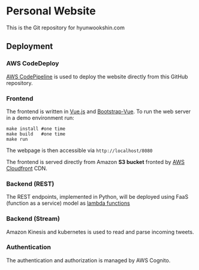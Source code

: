 # Personal Website

This is the Git repository for hyunwookshin.com

## Deployment

### AWS CodeDeploy

[AWS CodePipeline](https://aws.amazon.com/getting-started/tutorials/continuous-deployment-pipeline/) is used to deploy the website directly from this GitHub repository.

### Frontend

The frontend is written in [Vue.js](https://vuejs.org/) and [Bootstrap-Vue](https://bootstrap-vue.js.org).
To run the web server in a demo environment run:

```
make install #one time
make build   #one time
make run
```

The webpage is then accessible via `http://localhost/8080`

The frontend is served directly from Amazon **S3 bucket** fronted by [AWS Cloudfront](https://aws.amazon.com/cloudfront/0) CDN.

### Backend (REST)

The REST endpoints, implemented in Python, will be deployed using FaaS (function as a service) model
as [lambda functions](https://aws.amazon.com/lambda/)

### Backend (Stream)

Amazon Kinesis and kubernetes is used to read and parse incoming tweets.

### Authentication

The authentication and authorization is managed by AWS Cognito.

